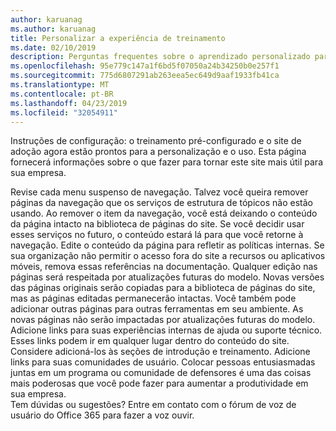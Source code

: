 ```yaml
---
author: karuanag
ms.author: karuanag
title: Personalizar a experiência de treinamento
ms.date: 02/10/2019
description: Perguntas frequentes sobre o aprendizado personalizado para o Office 365
ms.openlocfilehash: 95e779c147a1f6bd5f07050a24b34250b0e257f1
ms.sourcegitcommit: 775d6807291ab263eea5ec649d9aaf1933fb41ca
ms.translationtype: MT
ms.contentlocale: pt-BR
ms.lasthandoff: 04/23/2019
ms.locfileid: "32054911"
---
```

Instruções de configuração: o treinamento pré-configurado e o site de adoção agora estão prontos para a personalização e o uso. Esta página fornecerá informações sobre o que fazer para tornar este site mais útil para sua empresa.

Revise cada menu suspenso de navegação. Talvez você queira remover páginas da navegação que os serviços de estrutura de tópicos não estão usando. Ao remover o item da navegação, você está deixando o conteúdo da página intacto na biblioteca de páginas do site. Se você decidir usar esses serviços no futuro, o conteúdo estará lá para que você retorne à navegação. Edite o conteúdo da página para refletir as políticas internas. Se sua organização não permitir o acesso fora do site a recursos ou aplicativos móveis, remova essas referências na documentação. Qualquer edição nas páginas será respeitada por atualizações futuras do modelo. Novas versões das páginas originais serão copiadas para a biblioteca de páginas do site, mas as páginas editadas permanecerão intactas. Você também pode adicionar outras páginas para outras ferramentas em seu ambiente. As novas páginas não serão impactadas por atualizações futuras do modelo. Adicione links para suas experiências internas de ajuda ou suporte técnico. Esses links podem ir em qualquer lugar dentro do conteúdo do site. Considere adicioná-los às seções de introdução e treinamento. Adicione links para suas comunidades de usuário. Colocar pessoas entusiasmadas juntas em um programa ou comunidade de defensores é uma das coisas mais poderosas que você pode fazer para aumentar a produtividade em sua empresa.  
Tem dúvidas ou sugestões? Entre em contato com o fórum de voz de usuário do Office 365 para fazer a voz ouvir. 